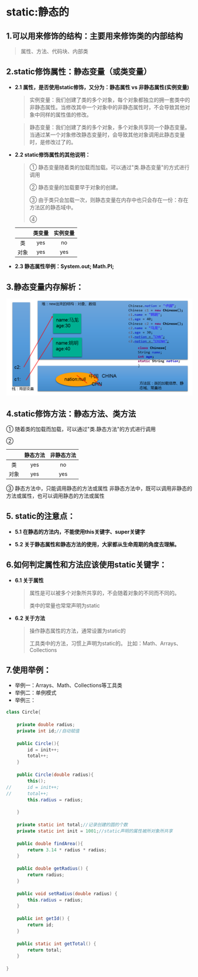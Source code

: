 # static:静态的
## 1.可以用来修饰的结构：主要用来修饰类的内部结构

>属性、方法、代码块、内部类
>
## 2.static修饰属性：静态变量（或类变量）
* **2.1 属性，是否使用static修饰，又分为：静态属性  vs 非静态属性(实例变量)**

  >实例变量：我们创建了类的多个对象，每个对象都独立的拥一套类中的非静态属性。当修改其中一个对象中的非静态属性时，不会导致其他对象中同样的属性值的修改。


  >静态变量：我们创建了类的多个对象，多个对象共享同一个静态变量。当通过某一个对象修改静态变量时，会导致其他对象调用此静态变量时，是修改过了的。


* **2.2 static修饰属性的其他说明：**


  >① 静态变量随着类的加载而加载。可以通过"类.静态变量"的方式进行调用
  >
  >② 静态变量的加载要早于对象的创建。
  >
  >③ 由于类只会加载一次，则静态变量在内存中也只会存在一份：存在方法区的静态域中。
  >
  >④


    ||类变量|实例变量|
    |:-:|:-:|:-:|
    |类|yes|no|
    |对象|yes|yes|

* **2.3 静态属性举例：System.out; Math.PI;**

## 3.静态变量内存解析：

![img1](../Chapter_4/img/ch4-14-1.png)

## 4.static修饰方法：静态方法、类方法
① 随着类的加载而加载，可以通过"类.静态方法"的方式进行调用

②

||静态方法|非静态方法|
|:-:|:-:|:-:|
|类|yes|no|
|对象|yes|yes|

③ 静态方法中，只能调用静态的方法或属性
非静态方法中，既可以调用非静态的方法或属性，也可以调用静态的方法或属性

## 5. static的注意点：

* **5.1 在静态的方法内，不能使用this关键字、super关键字**


* **5.2 关于静态属性和静态方法的使用，大家都从生命周期的角度去理解。**

## 6.如何判定属性和方法应该使用static关键字：

* **6.1 关于属性**


  > 属性是可以被多个对象所共享的，不会随着对象的不同而不同的。
  > 
  > 类中的常量也常常声明为static

* **6.2 关于方法**


  > 操作静态属性的方法，通常设置为static的
  > 
  > 工具类中的方法，习惯上声明为static的。 比如：Math、Arrays、Collections


## 7.使用举例：
* 举例一：Arrays、Math、Collections等工具类
* 举例二：单例模式
* 举例三：

```java
class Circle{
	
	private double radius;
	private int id;//自动赋值
	
	public Circle(){
		id = init++;
		total++;
	}
	
	public Circle(double radius){
		this();
//		id = init++;
//		total++;
		this.radius = radius;
		
	}
	
	private static int total;//记录创建的圆的个数
	private static int init = 1001;//static声明的属性被所对象所共享
	
	public double findArea(){
		return 3.14 * radius * radius;
	}

	public double getRadius() {
		return radius;
	}

	public void setRadius(double radius) {
		this.radius = radius;
	}

	public int getId() {
		return id;
	}

	public static int getTotal() {
		return total;
	}

}
```




